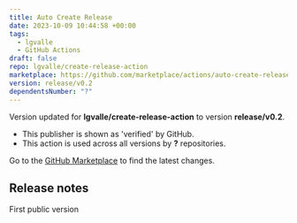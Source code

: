 ```yaml
---
title: Auto Create Release
date: 2023-10-09 10:44:58 +00:00
tags:
  - lgvalle
  - GitHub Actions
draft: false
repo: lgvalle/create-release-action
marketplace: https://github.com/marketplace/actions/auto-create-release
version: release/v0.2
dependentsNumber: "?"
---
```



Version updated for **lgvalle/create-release-action** to version **release/v0.2**.
- This publisher is shown as 'verified' by GitHub.
- This action is used across all versions by **?** repositories.

Go to the [GitHub Marketplace](https://github.com/marketplace/actions/auto-create-release) to find the latest changes.

## Release notes

First public version
